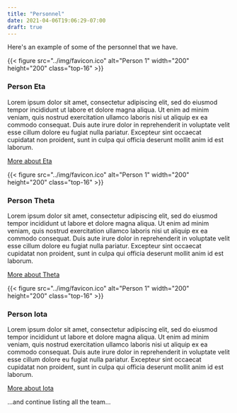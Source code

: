 ```yaml
---
title: "Personnel"
date: 2021-04-06T19:06:29-07:00
draft: true
---
```


Here's an example of some of the personnel that we have.

{{< figure src="../img/favicon.ico" alt="Person 1" width="200" height="200" class="top-16" >}}

### Person Eta

Lorem ipsum dolor sit amet, consectetur adipiscing elit, sed do eiusmod tempor incididunt ut labore et dolore magna aliqua. Ut enim ad minim veniam, quis nostrud exercitation ullamco laboris nisi ut aliquip ex ea commodo consequat. Duis aute irure dolor in reprehenderit in voluptate velit esse cillum dolore eu fugiat nulla pariatur. Excepteur sint occaecat cupidatat non proident, sunt in culpa qui officia deserunt mollit anim id est laborum.

[More about Eta](#)

{{< figure src="../img/favicon.ico" alt="Person 1" width="200" height="200" class="top-16" >}}

### Person Theta

Lorem ipsum dolor sit amet, consectetur adipiscing elit, sed do eiusmod tempor incididunt ut labore et dolore magna aliqua. Ut enim ad minim veniam, quis nostrud exercitation ullamco laboris nisi ut aliquip ex ea commodo consequat. Duis aute irure dolor in reprehenderit in voluptate velit esse cillum dolore eu fugiat nulla pariatur. Excepteur sint occaecat cupidatat non proident, sunt in culpa qui officia deserunt mollit anim id est laborum.

[More about Theta](#)

{{< figure src="../img/favicon.ico" alt="Person 1" width="200" height="200" class="top-16" >}}

### Person Iota

Lorem ipsum dolor sit amet, consectetur adipiscing elit, sed do eiusmod tempor incididunt ut labore et dolore magna aliqua. Ut enim ad minim veniam, quis nostrud exercitation ullamco laboris nisi ut aliquip ex ea commodo consequat. Duis aute irure dolor in reprehenderit in voluptate velit esse cillum dolore eu fugiat nulla pariatur. Excepteur sint occaecat cupidatat non proident, sunt in culpa qui officia deserunt mollit anim id est laborum.

[More about Iota](#)

...and continue listing all the team...
